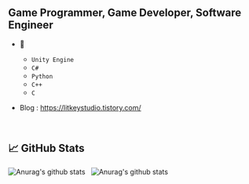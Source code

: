 ## Game Programmer, Game Developer, Software Engineer

- 🌱
  - `Unity Engine`
  - `C#`
  - `Python`
  - `C++`
  - `C`

- Blog : <https://litkeystudio.tistory.com/>

<br>

## &#x1f4c8; GitHub Stats

<p>
<img align="center" src="https://github-readme-stats.vercel.app/api/top-langs/?username=LittleRookey&hide=java,html,ASP.NET,GLSL,HLSL,C++,ShaderLab&theme=gruvbox_light&line_height=20" alt="Anurag's github stats" />  &nbsp;  <img align="center" src="https://github-readme-stats.vercel.app/api?username=LittleRookey&show_icons=true&theme=gruvbox_light&line_height=20" alt="Anurag's github stats" />
</p> 




<!--
**LittleRookey/LittleRookey** is a ✨ _special_ ✨ repository because its `README.md` (this file) appears on your GitHub profile.

Here are some ideas to get you started:

- 🔭 I’m currently working on a multiplayer Coop Game. 
- 🌱 I’m currently learning ...
- 👯 I’m looking to collaborate on ...
- 🤔 I’m looking for help with ...
- 💬 Ask me about ...
- 📫 How to reach me: ...
- 😄 Pronouns: ...
- ⚡ Fun fact: ...
-->
